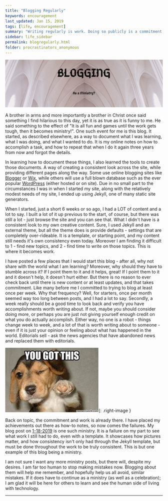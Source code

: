 ```yaml
---
title: "Blogging Regularly"
keywords: encouragement
last_updated: Jan 15, 2019
tags: [life, encouragement]
summary: "Writing regularly is work. Doing so publicly is a commitment. Writing about your achievements is assumed. Writing about your failures, well that is one form of ministry."
sidebar: life_sidebar
permalink: blogregularly.html
folder: procrastinators_anonymous
---
```


![alt text:   BLOGGING Banner][blogreg]

A brother in arms and more importantly a brother in Christ once said something I find hilarious to this day, yet it is as true as it is funny to me. He said something to the effect of "It is all fun and games until the work gets tough, then it becomes ministry!". One such event for me is this blog. It started, as described elsewhere, as a way to document what I was learning, what I was doing, and what I wanted to do. It is my online notes on how to accomplish a task, and how to repeat that when I do it again three years from now and forgot the details.

In learning how to document these things, I also learned the tools to create those documents. A way of creating a consistent look across the site, while providing different pages along the way. Some use online blogging sites like [Blogger](https://www.blogger.com) or [Wix](https://www.wix.com), while others will use a full blown database such as the ever popular [WordPress](https://www.wordpress.com) (either hosted or on site). Due in no small part to the circumstances I was in when I started my site, along with the relatively modest needs of my site, I ended up using Jekyll, one of many static site generators.

When I started, just a short 6 weeks or so ago, I had a LOT of content and a lot to say. I built a lot of it up previous to the start, of course, but there was still a lot - just browse the site and you can see that. What I didn't have is a consistent look to my own creative content. Sure, I used Jekyll and an external theme, but all the theme does is provide defaults - settings that are completely over-rideable. It is a template, or starting point, and my content still needs it's own consistency even today. Moreover I am finding it difficult to 1 - find new topics, and 2 - find time to write on those topics. This is where it becomes work.

I have posted a few places that I would start this blog - after all, why not share with the world what I am learning? Moreover, why should they have to stumble across it? If I point them to it and it helps, great! If I point them to it and it doesn't help, it doesn't hurt either. But there is no reason to ever check back until there is new content or at least updates, and that takes commitment. Like many before me I committed to trying to blog at least once per week. Why that frequency? Well, for starters, once per month seemed way too long between posts, and I had a lot to say. Secondly, a week really should be a good time to look back and verify you have accomplishments worth writing about. If not, maybe you should consider doing more, or perhaps you are just not giving yourself enough credit on what you do actually accomplish. Either way, no one is a robot - things change week to week, and a lot of that is worth writing about to someone - even if it is just your opinion or feeling about what has happened in the world. Editorials sell - ask the news agencies that have abandoned news and replaced them with editorials.

![alt text:  You got this Pup Picture][pup]{: .right-image }

Back on topic, the commitment and work is already there. I have placed my achievements out there as how-to notes, so now comes the failures. My blog post on [1-18-2019](./learnblogging.html) is one such ministry. It is a failure on my part to see what work I still had to do, even with a template. It showcases how pictures matter, and how consistency isn't only had through the Jekyll template, but must be done throughout the work to be truly consistent. This is but one example of this blog being a ministry.

I am not sure I want any more ministry posts, but there will, despite my desires. I am far too human to stop making mistakes now. Blogging about them will help me remember, and hopefully help us all avoid, similar mistakes. If it does have to continue as a ministry (as well as a celebration); I am glad it will be here for others to learn and see the human side of living with technology.

---

[blogreg]:  images/Banners/BLOGGING.png "BLOGGING Banner"
[pup]:  images/MiscImages/pupgotthis.jfif "You got this Pup Picture"